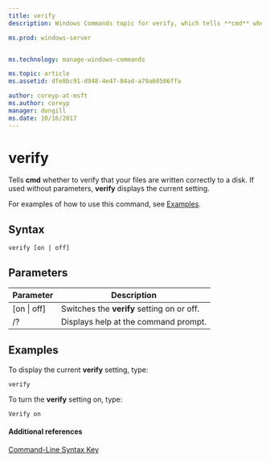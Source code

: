 ```yaml
---
title: verify
description: Windows Commands topic for verify, which tells **cmd** whether to verify that your files are written correctly to a disk. 

ms.prod: windows-server


ms.technology: manage-windows-commands

ms.topic: article
ms.assetid: dfe8bc91-d948-4e47-84ad-a79a60506ffa

author: coreyp-at-msft
ms.author: coreyp
manager: dongill
ms.date: 10/16/2017
---
```


# verify



Tells **cmd** whether to verify that your files are written correctly to a disk. If used without parameters, **verify** displays the current setting.

For examples of how to use this command, see [Examples](#BKMK_examples).

## Syntax

```
verify [on | off]
```

## Parameters

|Parameter|Description|
|---------|-----------|
|[on \| off]|Switches the **verify** setting on or off.|
|/?|Displays help at the command prompt.|

## <a name=BKMK_examples></a>Examples

To display the current **verify** setting, type:
```
verify
```
To turn the **verify** setting on, type:
```
Verify on
```

#### Additional references

[Command-Line Syntax Key](command-line-syntax-key.md)